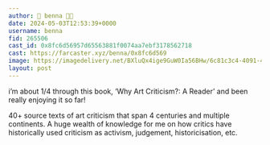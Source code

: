 ```yaml
---
author: 🎀 benna 🎀🎩
date: 2024-05-03T12:53:39+0000
username: benna
fid: 265506
cast_id: 0x8fc6d56957d65563881f0074aa7ebf3178562718
cast: https://farcaster.xyz/benna/0x8fc6d569
image: https://imagedelivery.net/BXluQx4ige9GuW0Ia56BHw/6c81c3c4-4091-4e73-c13a-e5acdd0ef000/original
layout: post
---
```


i’m about 1/4 through this book, ‘Why Art Criticism?: A Reader’ and been really enjoying it so far!

40+ source texts of art criticism that span 4 centuries and multiple continents. A huge wealth of knowledge for me on how critics have historically used criticism as activism, judgement, historicisation, etc.

<img src='https://imagedelivery.net/BXluQx4ige9GuW0Ia56BHw/6c81c3c4-4091-4e73-c13a-e5acdd0ef000/original' alt='' referrerpolicy='no-referrer'/>
